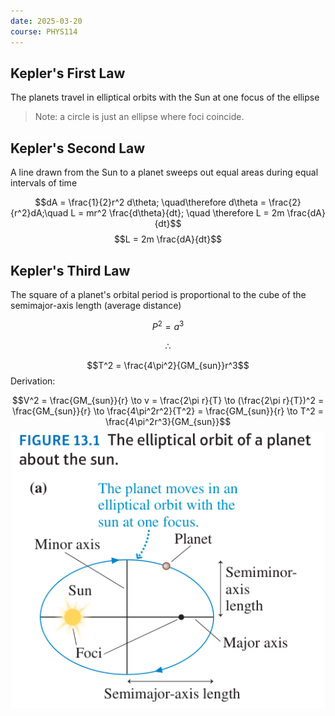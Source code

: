 ```yaml
---
date: 2025-03-20
course: PHYS114
---
```

## Kepler's First Law

The planets travel in elliptical orbits with the Sun at one focus of the ellipse

> Note: a circle is just an ellipse where foci coincide.

## Kepler's Second Law

A line drawn from the Sun to a planet sweeps out equal areas during equal intervals of time

$$dA = \frac{1}{2}r^2 d\theta; \quad\therefore  d\theta = \frac{2}{r^2}dA;\quad L = mr^2 \frac{d\theta}{dt}; \quad \therefore L = 2m \frac{dA}{dt}$$
$$L = 2m \frac{dA}{dt}$$

## Kepler's Third Law

The square of a planet's orbital period is proportional to the cube of the semimajor-axis length (average distance)

$$P^2 = a^3$$

$$\therefore$$

$$T^2 = \frac{4\pi^2}{GM_{sun}}r^3$$
Derivation:

$$V^2 = \frac{GM_{sun}}{r} \to v = \frac{2\pi r}{T} \to (\frac{2\pi r}{T})^2 = \frac{GM_{sun}}{r} \to \frac{4\pi^2r^2}{T^2} = \frac{GM_{sun}}{r} \to T^2 = \frac{4\pi^2r^3}{GM_{sun}}$$
![](202503201539500.png)